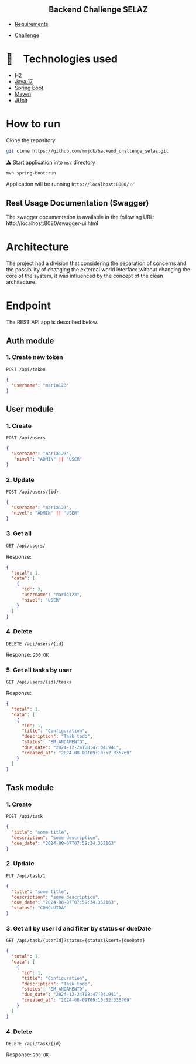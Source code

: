 <h2 align="center">
Backend Challenge SELAZ
</h2>


- [Requirements](https://github.com/ManagerThalles/backend-java-spring-test/blob/main/requirements.md)

- [Challenge](https://github.com/ManagerThalles/backend-java-spring-test/blob/main/README.md)

# :rocket: Technologies used

- [H2](https://www.h2database.com/html/main.html)
- [Java 17](https://www.oracle.com/java/technologies/javase/jdk17-archive-downloads.html)
- [Spring Boot](https://spring.io/projects/spring-boot)
- [Maven](https://maven.apache.org/)
- [JUnit](https://junit.org/junit5/)

# How to run

Clone the repository

```bash
git clone https://github.com/mmjck/backend_challenge_selaz.git
```
⚠️  Start application into `ms/` directory

```bash
mvn spring-boot:run
```

Application will be running `http://localhost:8080/` ✅

## Rest Usage Documentation (Swagger)

The swagger documentation is available in the following URL: http://localhost:8080/swagger-ui.html


# Architecture

The project had a division that considering the separation of concerns and the possibility of changing the external world interface without changing the core of the system, 
it was influenced by the concept of the clean architecture. 


# Endpoint

The REST API app is described below.

## Auth module

### 1. Create new token

`POST /api/token`

```json
{
  "username": "maria123"
}
```

## User module

### 1. Create

`POST /api/users`

```json
{
  "username": "maria123",
   "nivel": "ADMIN" || "USER"
}
```

### 2. Update

`POST /api/users/{id}`

```json
{
  "username": "maria123",
  "nivel": "ADMIN" || "USER"
}
```

### 3. Get all

`GET /api/users/`

Response:

```json
{
  "total": 1,
  "data": [
    {
      "id": 3,
      "username": "maria123",
      "nivel": "USER"
    }
  ]
}
```

### 4. Delete

`DELETE /api/users/{id}`

Response: `200 OK`

### 5. Get all tasks by user

`GET /api/users/{id}/tasks`

Response:

```json
{
  "total": 1,
  "data": [
    {
      "id": 1,
      "title": "Configuration",
      "description": "Task todo",
      "status": "EM_ANDAMENTO",
      "due_date": "2024-12-24T08:47:04.941",
      "created_at": "2024-08-09T09:10:52.335769"
    }
  ]
}
```

## Task module

### 1. Create

`POST /api/task`

```json
{
  "title": "some title",
  "description": "some description",
  "due_date": "2024-08-07T07:59:34.352163"
}
```

### 2. Update

`PUT /api/task/1`

```json
{
  "title": "some title",
  "description": "some description",
  "due_date": "2024-08-07T07:59:34.352163",
  "status": "CONCLUIDA"
}
```

### 3. Get all by user Id and filter by status or dueDate

`GET /api/task/{userId}?status={status}&sort={dueDate}`

```json
{
  "total": 1,
  "data": [
    {
      "id": 1,
      "title": "Configuration",
      "description": "Task todo",
      "status": "EM_ANDAMENTO",
      "due_date": "2024-12-24T08:47:04.941",
      "created_at": "2024-08-09T09:10:52.335769"
    }
  ]
}
```

### 4. Delete

`DELETE /api/task/{id}`

Response: `200 OK`
